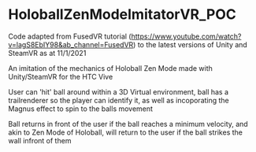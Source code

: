 # HoloballZenModeImitatorVR_POC

Code adapted from FusedVR tutorial (https://www.youtube.com/watch?v=lagS8EbIY98&ab_channel=FusedVR) to the latest versions of Unity and SteamVR as at 11/1/2021

An imitation of the mechanics of Holoball Zen Mode made with Unity/SteamVR for the HTC Vive

User can 'hit' ball around within a 3D Virtual environment, ball has a trailrenderer so the player can identify it, as well as incoporating the Magnus effect to spin to the balls movement

Ball returns in front of the user if the ball reaches a minimum velocity, and akin to Zen Mode of Holoball, will return to the user if the ball strikes the wall infront of them
